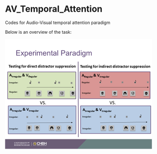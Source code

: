 # AV_Temporal_Attention
Codes for Audio-Visual temporal attention paradigm

Below is an overview of the task:

![alt text](https://github.com/tghafari/AV_Temporal_Attention/blob/main/AVTemporal.png?raw=true)
